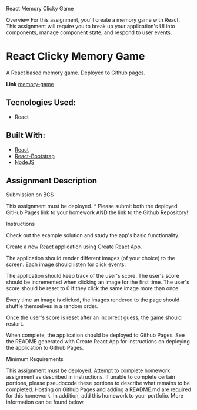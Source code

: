 React Memory Clicky Game

Overview
For this assignment, you'll create a memory game with React. This assignment will require you to break up your application's UI into components, manage component state, and respond to user events.

# React Clicky Memory Game

A React based memory game. Deployed to Github pages.

**Link** [memory-game](https://dcoxmen.github.io/react-game-clicky/)

## Tecnologies Used:

- React

## Built With:

- [React](https://reactjs.org/docs/getting-started.html)
- [React-Bootstrap](https://react-bootstrap.github.io/)
- [NodeJS](https://nodejs.org/en/docs/)

## Assignment Description

Submission on BCS

This assignment must be deployed. \* Please submit both the deployed GitHub Pages link to your homework AND the link to the Github Repository!

Instructions

Check out the example solution and study the app's basic functionality.

Create a new React application using Create React App.

The application should render different images (of your choice) to the screen. Each image should listen for click events.

The application should keep track of the user's score. The user's score should be incremented when clicking an image for the first time. The user's score should be reset to 0 if they click the same image more than once.

Every time an image is clicked, the images rendered to the page should shuffle themselves in a random order.

Once the user's score is reset after an incorrect guess, the game should restart.

When complete, the application should be deployed to Github Pages. See the README generated with Create React App for instructions on deploying the application to Github Pages.

Minimum Requirements

This assignment must be deployed. Attempt to complete homework assignment as described in instructions. If unable to complete certain portions, please pseudocode these portions to describe what remains to be completed. Hosting on Github Pages and adding a README.md are required for this homework. In addition, add this homework to your portfolio. More information can be found below.
